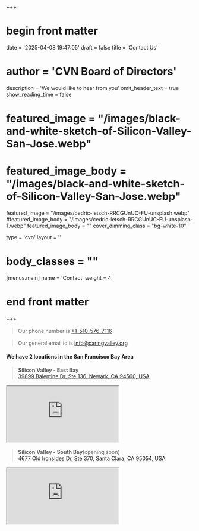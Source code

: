 +++
# begin front matter

date = '2025-04-08 19:47:05'
draft = false
title = 'Contact Us'
# author = 'CVN Board of Directors'
description = 'We would like to hear from you'
omit_header_text = true
show_reading_time = false

# featured_image = "/images/black-and-white-sketch-of-Silicon-Valley-San-Jose.webp"
# featured_image_body = "/images/black-and-white-sketch-of-Silicon-Valley-San-Jose.webp"

featured_image = "/images/cedric-letsch-RRCGUnUC-FU-unsplash.webp"
#featured_image_body = "/images/cedric-letsch-RRCGUnUC-FU-unsplash-1.webp"
featured_image_body = ""
cover_dimming_class = "bg-white-10"

type = 'cvn'
layout = ''
# body_classes = ""

[menus.main]
  name = 'Contact'
  weight = 4

# end front matter
+++

<!-- ![SF Bay Pencil sketch](</images/San-Francisco-South-Bay-pencil-sketch.webp>) -->

<div class="f4 flex-ns flex-wrap items-center justify-between flex-row">
    <blockquote class="w-100" style="margin: 1rem;">Our phone number is <a class="link nowrap" href="tel:+15105767116" >+1-510-576-7116</a></blockquote>
    <blockquote class="w-100" style="margin: 1rem;" >Our general email id is <a class="link" href="info@caringvalley.org" target="_blank">info@caringvalley.org</a></blockquote>
    <h4 class="w-100 tc f4 near-black">We have 2 locations in the San&nbsp;Francisco Bay&nbsp;Area</h4>
    <div class="flex-ns flex-column w-100">
      <blockquote class="w-100" style="margin: 1rem;">
        <b>Silicon Valley - East Bay</b><br>
        <a class="link" href="https://maps.app.goo.gl/Ms2jGd8GTbSNdefJ6" target="_blank">
        39899&nbsp;Balentine&nbsp;Dr, Ste&nbsp;136,
        Newark,&nbsp;CA&nbsp;94560, USA</a>
      </blockquote>
      <iframe class="pl4 w-90 bw0" src="https://www.google.com/maps/embed?pb=!1m18!1m12!1m3!1d5669.604928061928!2d-121.99400459999998!3d37.521344299999996!2m3!1f0!2f0!3f0!3m2!1i1024!2i768!4f13.1!3m3!1m2!1s0x808fbf5573ec8c55%3A0x8ed864e2c4579063!2s39899%20Balentine%20Dr%20%23136%2C%20Newark%2C%20CA%2094560!5e1!3m2!1sen!2sus!4v1743047163773!5m2!1sen!2sus"  allowfullscreen="" loading="lazy" referrerpolicy="no-referrer-when-downgrade"></iframe>
    </div>
    <div class="flex-ns flex-column w-100">
      <blockquote class="w-100" style="margin: 1rem;">
        <b>Silicon Valley - South Bay</b><span class="dib fade-out pl2-ns">(opening soon)</span><br>
        <a class="link" href="https://maps.app.goo.gl/33NrJCET7Bh9yjG8A" target="_blank">
        4677&nbsp;Old&nbsp;Ironsides&nbsp;Dr, Ste&nbsp;370,
        Santa&nbsp;Clara,&nbsp;CA&nbsp;95054, USA</a>
      </blockquote>
      <iframe class="pl4 w-90 bw0" src="https://www.google.com/maps/embed?pb=!1m18!1m12!1m3!1d5678.932560406731!2d-121.98139448698021!3d37.39842127196611!2m3!1f0!2f0!3f0!3m2!1i1024!2i768!4f13.1!3m3!1m2!1s0x808fc9c5777aaaab%3A0x719347c7992365ab!2sParkway%20Plaza%2C%204677%20Old%20Ironsides%20Dr%20Ste%20370%2C%20Santa%20Clara%2C%20CA%2095054!5e1!3m2!1sen!2sus!4v1744436202118!5m2!1sen!2sus"  allowfullscreen="" loading="lazy" referrerpolicy="no-referrer-when-downgrade"></iframe>
    </div>
</div>


